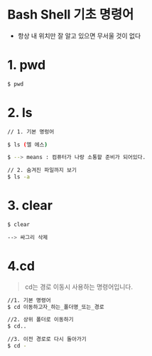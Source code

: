 # Bash Shell 기초 명령어

- 항상 내 위치만 잘 알고 있으면 무서울 것이 없다

# 1. pwd

``` bash
$ pwd
```



# 2. ls

``` bash
// 1. 기본 명렁어

$ ls (엘 에스)

$ --> means : 컴퓨터가 나랑 소통할 준비가 되어있다.

// 2. 숨겨진 파일까지 보기
$ ls -a
```



# 3. clear

```bash
$ clear

--> 싸그리 삭제
```



# 4.cd

> cd는 경로 이동시 사용하는 명령어입니다.

```bash
//1. 기본 명령어
$ cd 이동하고자_하는_폴더명_또는_경로

//2. 상위 폴더로 이동하기
$ cd..

//3. 이전 경로로 다시 돌아가기
$ cd -
```





